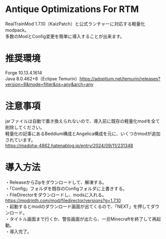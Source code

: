 # Antique Optimizations For RTM
RealTrainMod 1.7.10（KaizPatch）と公式ランチャーに対応する軽量化modpack。  
多数のModとConfig変更を簡単に導入することが出来ます。
# 推奨環境
Forge 10.13.4.1614  
Java 8.0.462+8（Eclipse Temurin）https://adoptium.net/temurin/releases?version=8&mode=filter&os=any&arch=any  
# 注意事項
jarファイルは自動で置き換えられないので、導入前に既存の軽量化modを全て削除してください。  
軽量化の記事にあるBeddium構成とAngelica構成を元に、いくつかmodが追加されています。  
https://madoha-4862.hatenablog.jp/entry/2024/09/11/231348  
# 導入方法
・ReleaseからZipをダウンロードして、解凍する。  
・「Config」フォルダを既存のConfigフォルダに上書きする。  
・FileDirectorをダウンロードし、modsに入れる。  
https://modrinth.com/mod/filedirector/versions?g=1.7.10  
・起動するとmodのダウンロード画面が出てくるので、「NEXT」を押してダウンロード。  
・タイトル画面まで行くか、警告画面が出たら、一旦Minecraftを終了して再起動。  
・導入完了。  
